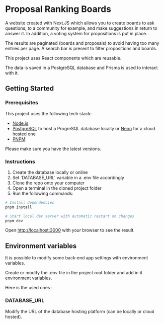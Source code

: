 # Proposal Ranking Boards

A website created with Next.JS which allows you to create boards to ask questions, to a community for example, and make suggestions in return to answer it. In addition, a voting system for propositions is put in place.

The results are paginated (boards and proposals) to avoid having too many entries per page. A search bar is present to filter propositions and boards.

This project uses React components which are reusable.

The data is saved in a PostgreSQL database and Prisma is used to interact with it.

## Getting Started

### Prerequisites

This project uses the following tech stack:

-   [Node.js](https://nodejs.org/en)
-   [PostgreSQL](https://www.postgresql.org/) to host a ProgreSQL database locally or [Neon](https://neon.tech/) for a cloud hosted one
-   [PNPM](https://pnpm.io/)

Please make sure you have the latest versions.

### Instructions

1. Create the database locally or online
2. Set 'DATABASE_URL' variable in a .env file accordingly
3. Clone the repo onto your computer
4. Open a terminal in the cloned project folder
5. Run the following commands:

```bash
# Install dependencies
pnpm install

# Start local dev server with automatic restart on changes
pnpm dev
```

Open [http://localhost:3000](http://localhost:3000) with your browser to see the result.

## Environment variables

It is possible to modify some back-end app settings with environment variables.

Create or modify the .env file in the project root folder and add in it environment variables.

Here is the used ones :

### DATABASE_URL

Modify the URL of the database hosting platform (can be locally or cloud hosted).
